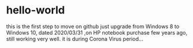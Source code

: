 # hello-world
this is the first step to move on github
just upgrade from Windows 8 to Windows 10, dated 2020/03/31 ,on HP notebook purchase few years ago, still working very well.
it is during Corona Virus period... 

